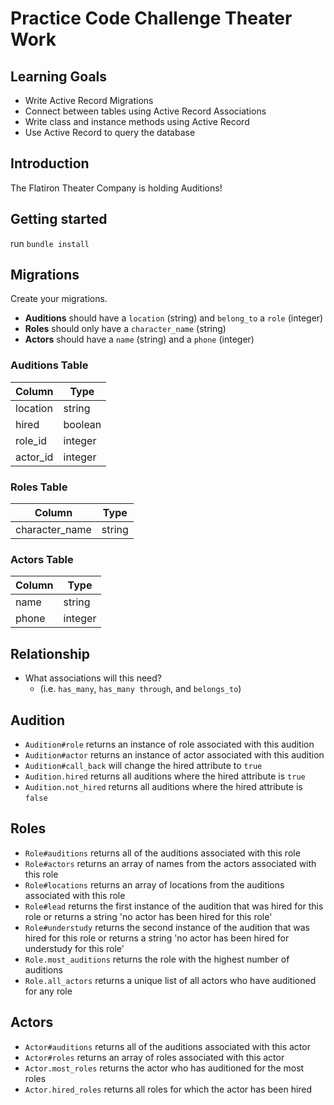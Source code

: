 # Practice Code Challenge Theater Work

## Learning Goals

- Write Active Record Migrations
- Connect between tables using Active Record Associations
- Write class and instance methods using Active Record
- Use Active Record to query the database

## Introduction

The Flatiron Theater Company is holding Auditions!

## Getting started

run `bundle install`

## Migrations

Create your migrations.

- **Auditions** should have a `location` (string) and `belong_to` a `role` (integer)
- **Roles** should only have a `character_name` (string)
- **Actors** should have a `name` (string) and a `phone` (integer)

### Auditions Table

| Column   | Type    |
| -------- | ------- |
| location | string  |
| hired    | boolean |
| role_id  | integer |
| actor_id | integer |

### Roles Table

| Column         | Type   |
| -------------- | ------ |
| character_name | string |

### Actors Table

| Column | Type    |
| ------ | ------- |
| name   | string  |
| phone  | integer |

## Relationship

- What associations will this need?
  - (i.e. `has_many`, `has_many through`, and `belongs_to`)

## Audition

- `Audition#role` returns an instance of role associated with this audition
- `Audition#actor` returns an instance of actor associated with this audition
- `Audition#call_back` will change the hired attribute to `true`
- `Audition.hired` returns all auditions where the hired attribute is `true`
- `Audition.not_hired` returns all auditions where the hired attribute is `false`

## Roles

- `Role#auditions` returns all of the auditions associated with this role
- `Role#actors` returns an array of names from the actors associated with this role
- `Role#locations` returns an array of locations from the auditions associated with this role
- `Role#lead` returns the first instance of the audition that was hired for this role or returns a string 'no actor has been hired for this role'
- `Role#understudy` returns the second instance of the audition that was hired for this role or returns a string 'no actor has been hired for understudy for this role'
- `Role.most_auditions` returns the role with the highest number of auditions
- `Role.all_actors` returns a unique list of all actors who have auditioned for any role

## Actors

- `Actor#auditions` returns all of the auditions associated with this actor
- `Actor#roles` returns an array of roles associated with this actor
- `Actor.most_roles` returns the actor who has auditioned for the most roles
- `Actor.hired_roles` returns all roles for which the actor has been hired
